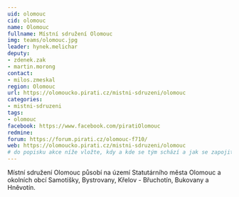 ```yaml
---
uid: olomouc
cid: olomouc
name: Olomouc
fullname: Místní sdružení Olomouc
img: teams/olomouc.jpg
leader: hynek.melichar
deputy:
- zdenek.zak
- martin.morong
contact:
- milos.zmeskal
region: Olomouc
url: https://olomoucko.pirati.cz/mistni-sdruzeni/olomouc
categories:
- mistni-sdruzeni
tags:
- olomouc
facebook: https://www.facebook.com/piratiOlomouc
redmine:
forum: https://forum.pirati.cz/olomouc-f710/
web: https://olomoucko.pirati.cz/mistni-sdruzeni/olomouc
# do popisku akce níže vložte, kdy a kde se tým schází a jak se zapojit
---
```

Místní sdružení Olomouc působí na území Statutárního města Olomouc a okolních obcí Samotišky, Bystrovany, Křelov - Břuchotín, Bukovany a Hněvotín.
